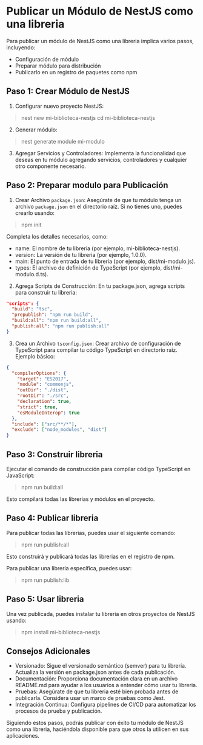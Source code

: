 # Publicar un Módulo de NestJS como una libreria

Para publicar un módulo de NestJS como una libreria implica varios pasos, incluyendo:
 - Configuración de módulo
 - Preparar módulo para distribución
 - Publicarlo en un registro de paquetes como npm

## Paso 1: Crear Módulo de NestJS

1. Configurar nuevo proyecto NestJS:

> nest new mi-biblioteca-nestjs
> cd mi-biblioteca-nestjs

2. Generar módulo:

> nest generate module mi-modulo

3. Agregar Servicios y Controladores: Implementa la funcionalidad que deseas en tu módulo agregando servicios, controladores y cualquier otro componente necesario.

## Paso 2: Preparar modulo para Publicación

1. Crear Archivo `package.json`: Asegúrate de que tu módulo tenga un archivo `package.json` en el directorio raíz. Si no tienes uno, puedes crearlo usando:

> npm init

Completa los detalles necesarios, como:

  - name: El nombre de tu libreria (por ejemplo, mi-biblioteca-nestjs).
  - version: La versión de tu libreria (por ejemplo, 1.0.0).
  - main: El punto de entrada de tu libreria (por ejemplo, dist/mi-modulo.js).
  - types: El archivo de definición de TypeScript (por ejemplo, dist/mi-modulo.d.ts).

2. Agrega Scripts de Construcción: En tu package.json, agrega scripts para construir tu libreria:

```json
"scripts": {
  "build": "tsc",
  "prepublish": "npm run build",
  "build:all": "npm run build:all",
  "publish:all": "npm run publish:all"
}
```

3. Crea un Archivo `tsconfig.json`: Crear archivo de configuración de TypeScript para compilar tu código TypeScript en directorio raiz. Ejemplo básico:

```json
{
  "compilerOptions": {
    "target": "ES2017",
    "module": "commonjs",
    "outDir": "./dist",
    "rootDir": "./src",
    "declaration": true,
    "strict": true,
    "esModuleInterop": true
  },
  "include": ["src/**/*"],
  "exclude": ["node_modules", "dist"]
}
```

## Paso 3: Construir libreria

Ejecutar el comando de construcción para compilar código TypeScript en JavaScript:

> npm run build:all

Esto compilará todas las librerias y módulos en el proyecto.

## Paso 4: Publicar libreria

Para publicar todas las librerias, puedes usar el siguiente comando:

> npm run publish:all

Esto construirá y publicará todas las librerias en el registro de npm.

Para publicar una libreria específica, puedes usar:

> npm run publish:lib

## Paso 5: Usar libreria

Una vez publicada, puedes instalar tu libreria en otros proyectos de NestJS usando:

> npm install mi-biblioteca-nestjs

## Consejos Adicionales

 - Versionado: Sigue el versionado semántico (semver) para tu libreria. Actualiza la versión en package.json antes de cada publicación.
 - Documentación: Proporciona documentación clara en un archivo README.md para ayudar a los usuarios a entender cómo usar tu libreria.
 - Pruebas: Asegúrate de que tu libreria esté bien probada antes de publicarla. Considera usar un marco de pruebas como Jest.
 - Integración Continua: Configura pipelines de CI/CD para automatizar los procesos de prueba y publicación.

Siguiendo estos pasos, podrás publicar con éxito tu módulo de NestJS como una libreria, haciéndola disponible para que otros la utilicen en sus aplicaciones.

